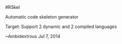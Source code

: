 #RSkel

Automatic code skeleton generator

Target: Support 2 dynamic and 2 compiled languages

~Ambidextrous
Jul 7, 2014